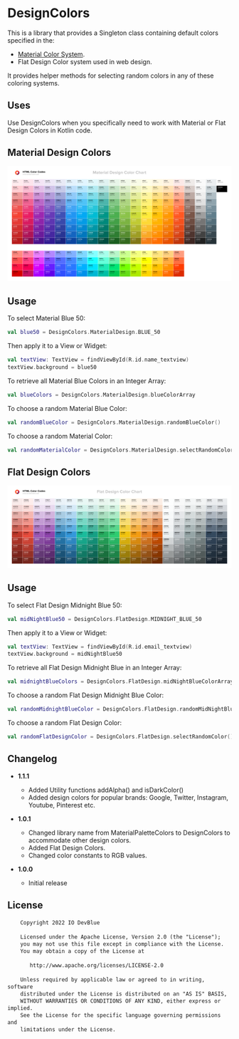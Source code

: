 DesignColors
============

This is a library that provides a Singleton class containing default colors specified in the: 
- [Material Color System](https://material.io/design/color/the-color-system.html#color-theme-creation).
- Flat Design Color system used in web design.

It provides helper methods for selecting random colors in any of these coloring systems.

Uses
----
Use DesignColors when you specifically need to work with Material or Flat Design Colors in Kotlin code.

Material Design Colors
----------------------
<p align="center">
    <img src="/art/material-design-color-chart.png" alt="Material Design Color Chart">
</p>

Usage
-----
To select Material Blue 50:
```KOTLIN
val blue50 = DesignColors.MaterialDesign.BLUE_50
```

Then apply it to a View or Widget:
```KOTLIN
val textView: TextView = findViewById(R.id.name_textview)
textView.background = blue50
```

To retrieve all Material Blue Colors in an Integer Array:
```KOTLIN
val blueColors = DesignColors.MaterialDesign.blueColorArray
```

To choose a random Material Blue Color:
```KOTLIN
val randomBlueColor = DesignColors.MaterialDesign.randomBlueColor()
```

To choose a random Material Color:
```KOTLIN
val randomMaterialColor = DesignColors.MaterialDesign.selectRandomColor()
```

Flat Design Colors
------------------
<p align="center">
    <img src="/art/flat-design-color-chart.png" alt="Flat Design Color Chart">
</p>

Usage
-----
To select Flat Design Midnight Blue 50:
```KOTLIN
val midNightBlue50 = DesignColors.FlatDesign.MIDNIGHT_BLUE_50
```

Then apply it to a View or Widget:
```KOTLIN
val textView: TextView = findViewById(R.id.email_textview)
textView.background = midNightBlue50
```

To retrieve all Flat Design Midnight Blue in an Integer Array:
```KOTLIN
val midnightBlueColors = DesignColors.FlatDesign.midNightBlueColorArray
```

To choose a random Flat Design Midnight Blue Color:
```KOTLIN
val randomMidnightBlueColor = DesignColors.FlatDesign.randomMidNightBlueColor()
```

To choose a random Flat Design Color:
```KOTLIN
val randomFlatDesignColor = DesignColors.FlatDesign.selectRandomColor()
```

Changelog
---------
* **1.1.1**
    * Added Utility functions addAlpha() and isDarkColor()
    * Added design colors for popular brands: Google, Twitter, Instagram, Youtube, Pinterest etc.
* **1.0.1**
    * Changed library name from MaterialPaletteColors to DesignColors to accommodate other design colors.
    * Added Flat Design Colors.
    * Changed color constants to RGB values.
  
* **1.0.0**
    * Initial release


License
-------
```
    Copyright 2022 IO DevBlue
    
    Licensed under the Apache License, Version 2.0 (the "License");
    you may not use this file except in compliance with the License.
    You may obtain a copy of the License at

       http://www.apache.org/licenses/LICENSE-2.0

    Unless required by applicable law or agreed to in writing, software
    distributed under the License is distributed on an "AS IS" BASIS,
    WITHOUT WARRANTIES OR CONDITIONS OF ANY KIND, either express or implied.
    See the License for the specific language governing permissions and
    limitations under the License.
```
